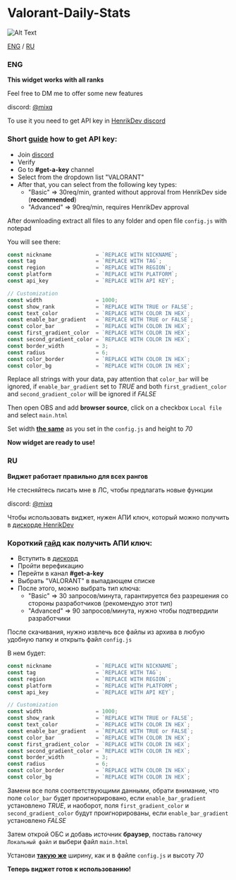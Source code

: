 # Valorant-Daily-Stats
![Alt Text](https://i.ibb.co/Y4MN4mzN/gif.gif)

[ENG](#ENG) / [RU](#RU)
### ENG
**This widget works with all ranks**

Feel free to DM me to offer some new features 

discord: [@mixq](https://discord.com/users/353798731377934337)

To use it you need to get API key in [HenrikDev discord](https://discord.com/invite/X3GaVkX2YN)

### Short [guide](https://docs.henrikdev.xyz/authentication-and-authorization) how to get API key:

- Join [discord](https://discord.com/invite/X3GaVkX2YN)
- Verify
- Go to **#get-a-key** channel
- Select from the dropdown list "VALORANT"
- After that, you can select from the following key types:
  - "Basic" ⇒ 30req/min, granted without approval from HenrikDev side (**recommended**)
  - "Advanced" ⇒ 90req/min, requires HenrikDev approval

After downloading extract all files to any folder and open file `config.js` with notepad

You will see there: 

```js
const nickname              = `REPLACE WITH NICKNAME`;                  // Valorant in-game nickname
const tag                   = `REPLACE WITH TAG`;                       // Valorant in-game tag
const region                = `REPLACE WITH REGION`;                    // Possible regions: eu / na / latam / br / ap / kr
const platform              = `REPLACE WITH PLATFORM`;                  // Possible platforms: pc / console
const api_key               = `REPLACE WITH API KEY`;                   // Gets in HenrikDev discord

// Customization
const width                 = 1000;                                     // Width in px, only digit (example 1000)
const show_rank             = `REPLACE WITH TRUE or FALSE`;             // If TRUE shows rank before RR
const text_color            = `REPLACE WITH COLOR IN HEX`;              // Text color | example #000000ff where's last two characters is opacity
const enable_bar_gradient   = `REPLACE WITH TRUE or FALSE`;             // If TRUE enables gradient on progress bar
const color_bar             = `REPLACE WITH COLOR IN HEX`;              // Color of progress bar ignored if enable_bar_gradient is true 
const first_gradient_color  = `REPLACE WITH COLOR IN HEX`;              // Left color of gradient
const second_gradient_color = `REPLACE WITH COLOR IN HEX`;              // Right color of gradient
const border_width          = 3;                                        // Width of border in pixels
const radius                = 6;                                        // Radius in pixels 
const color_border          = `REPLACE WITH COLOR IN HEX`;              // Color of border of progress bar
const color_bg              = `REPLACE WITH COLOR IN HEX`;              // Color of progress bar background
```
Replace all strings with your data, pay attention that `color_bar` will be ignored, if `enable_bar_gradient` set to *TRUE* and both `first_gradient_color` and `second_gradient_color` will be ignored if *FALSE*

Then open OBS and add **browser source**, click on a checkbox `Local file` and select `main.html` 

Set width <ins>**the same**</ins> as you set in the `config.js` and height to *70*

**Now widget are ready to use!**

### RU
**Виджет работает правильно для всех рангов**

Не стесняйтесь писать мне в ЛС, чтобы предлагать новые функции

discord: [@mixq](https://discord.com/users/353798731377934337)

Чтобы использовать виджет, нужен АПИ ключ, который можно получить в [дискорде HenrikDev](https://discord.com/invite/X3GaVkX2YN)

### Короткий [гайд](https://docs.henrikdev.xyz/authentication-and-authorization) как получить АПИ ключ:

- Вступить в [дискорд](https://discord.com/invite/X3GaVkX2YN)
- Пройти верефикацию
- Перейти в канал **#get-a-key**
- Выбрать "VALORANT" в выпадающем списке
- После этого, можно выбрать тип ключа:
  - "Basic" ⇒ 30 запросов/минута, гарантируется без разрешения со стороны разработчиков (рекомендую этот тип)
  - "Advanced" ⇒ 90 запросов/минута, нужно чтобы подтвердили разработчики

После скачивания, нужно извлечь все файлы из архива в любую удобную папку и открыть файл `config.js`

В нем будет: 

```js
const nickname              = `REPLACE WITH NICKNAME`;                  // Valorant in-game nickname
const tag                   = `REPLACE WITH TAG`;                       // Valorant in-game tag
const region                = `REPLACE WITH REGION`;                    // Possible regions: eu / na / latam / br / ap / kr
const platform              = `REPLACE WITH PLATFORM`;                  // Possible platforms: pc / console
const api_key               = `REPLACE WITH API KEY`;                   // Gets in HenrikDev discord

// Customization
const width                 = 1000;                                     // Width in px, only digit (example 1000)
const show_rank             = `REPLACE WITH TRUE or FALSE`;             // If TRUE shows rank before RR
const text_color            = `REPLACE WITH COLOR IN HEX`;              // Text color | example #000000ff where's last two characters is opacity
const enable_bar_gradient   = `REPLACE WITH TRUE or FALSE`;             // If TRUE enables gradient on progress bar
const color_bar             = `REPLACE WITH COLOR IN HEX`;              // Color of progress bar ignored if enable_bar_gradient is true 
const first_gradient_color  = `REPLACE WITH COLOR IN HEX`;              // Left color of gradient
const second_gradient_color = `REPLACE WITH COLOR IN HEX`;              // Right color of gradient
const border_width          = 3;                                        // Width of border in pixels
const radius                = 6;                                        // Radius in pixels 
const color_border          = `REPLACE WITH COLOR IN HEX`;              // Color of border of progress bar
const color_bg              = `REPLACE WITH COLOR IN HEX`;              // Color of progress bar background
```
Замени все поля соответствующими данными, обрати внимание, что поле `color_bar` будет проигнорировано, если `enable_bar_gradient` установлено *TRUE*, и наоборот, поля `first_gradient_color` и `second_gradient_color` будут проигнорированы, если `enable_bar_gradient` установлено *FALSE*

Затем открой ОБС и добавь источник **браузер**, поставь галочку `Локальный файл` и выбери файл `main.html`

Установи <ins>**такую же**</ins> ширину, как и в файле `config.js` и высоту *70*

**Теперь виджет готов к использованию!**
